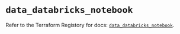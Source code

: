 # `data_databricks_notebook`

Refer to the Terraform Registory for docs: [`data_databricks_notebook`](https://registry.terraform.io/providers/databricks/databricks/1.31.1/docs/data-sources/notebook).
